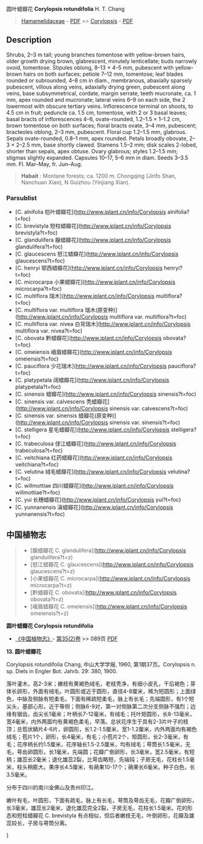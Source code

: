 圆叶蜡瓣花 **Corylopsis rotundifolia** H. T. Chang

> [Hamamelidaceae](http://www.iplant.cn/info/Hamamelidaceae?t=foc) - [PDF](http://www.iplant.cn/foc/pdf/Hamamelidaceae.pdf) >> [Corylopsis](http://www.iplant.cn/info/Corylopsis?t=foc) - [PDF](http://www.iplant.cn/foc/pdf/Corylopsis.pdf)

## Description

Shrubs, 2–3 m tall; young branches tomentose with yellow-brown hairs, older growth drying brown, glabrescent, minutely lenticellate; buds narrowly ovoid, tomentose. Stipules oblong, 8–13 × 4–5 mm, pubescent with yellow-brown hairs on both surfaces; petiole 7–12 mm, tomentose; leaf blades rounded or subrounded, 4–8 cm in diam., membranous, abaxially sparsely pubescent, villous along veins, adaxially drying green, pubescent along veins, base subsymmetrical, cordate, margin serrate, teeth mucronate, ca. 1 mm, apex rounded and mucronate; lateral veins 6–9 on each side, the 2 lowermost with obscure tertiary veins. Inflorescence terminal on shoots, to 4.5 cm in fruit; peduncle ca. 1.5 cm, tomentose, with 2 or 3 basal leaves; basal bracts of inflorescences 4–6, ovate-rounded, 1.2–1.5 × 1–1.2 cm, brown tomentose on both surfaces; floral bracts ovate, 3–4 mm, pubescent; bracteoles oblong, 2–3 mm, pubescent. Floral cup 1.2–1.5 mm, glabrous. Sepals ovate-rounded, 0.8–1 mm, apex rounded. Petals broadly obovate, 2–3 × 2–2.5 mm, base shortly clawed. Stamens 1.5–2 mm; disk scales 2-lobed, shorter than sepals, apex obtuse. Ovary glabrous; styles 1.2–1.5 mm; stigmas slightly expanded. Capsules 10–17, 5–6 mm in diam. Seeds 3–3.5 mm. Fl. Mar–May, fr. Jun–Aug.

> **Habait** : 
> Montane forests; ca. 1200 m. Chongqing (Jinfo Shan, Nanchuan Xian), N Guizhou (Yinjiang Xian).

### Parsublist

* [C.  alnifolia  桤叶蜡瓣花](http://www.iplant.cn/info/Corylopsis alnifolia?t=foc)
* [C.  brevistyla  短柱蜡瓣花](http://www.iplant.cn/info/Corylopsis brevistyla?t=foc)
* [C.  glandulifera  腺蜡瓣花](http://www.iplant.cn/info/Corylopsis glandulifera?t=foc)
* [C.  glaucescens  怒江蜡瓣花](http://www.iplant.cn/info/Corylopsis glaucescens?t=foc)
* [C.  henryi  鄂西蜡瓣花](http://www.iplant.cn/info/Corylopsis henryi?t=foc)
* [C.  microcarpa  小果蜡瓣花](http://www.iplant.cn/info/Corylopsis microcarpa?t=foc)
* [C.  multiflora  瑞木](http://www.iplant.cn/info/Corylopsis multiflora?t=foc)
* [C.  multiflora var. multiflora  瑞木(原变种)](http://www.iplant.cn/info/Corylopsis multiflora var. multiflora?t=foc)
* [C.  multiflora var. nivea  白背瑞木](http://www.iplant.cn/info/Corylopsis multiflora var. nivea?t=foc)
* [C.  obovata  黔蜡瓣花](http://www.iplant.cn/info/Corylopsis obovata?t=foc)
* [C.  omeiensis  峨眉蜡瓣花](http://www.iplant.cn/info/Corylopsis omeiensis?t=foc)
* [C.  pauciflora  少花瑞木](http://www.iplant.cn/info/Corylopsis pauciflora?t=foc)
* [C.  platypetala  阔蜡瓣花](http://www.iplant.cn/info/Corylopsis platypetala?t=foc)
* [C.  sinensis  蜡瓣花](http://www.iplant.cn/info/Corylopsis sinensis?t=foc)
* [C.  sinensis var. calvescens  秃蜡瓣花](http://www.iplant.cn/info/Corylopsis sinensis var. calvescens?t=foc)
* [C.  sinensis var. sinensis  蜡瓣花(原变种)](http://www.iplant.cn/info/Corylopsis sinensis var. sinensis?t=foc)
* [C.  stelligera  星毛蜡瓣花](http://www.iplant.cn/info/Corylopsis stelligera?t=foc)
* [C.  trabeculosa  俅江蜡瓣花](http://www.iplant.cn/info/Corylopsis trabeculosa?t=foc)
* [C.  veitchiana  红药蜡瓣花](http://www.iplant.cn/info/Corylopsis veitchiana?t=foc)
* [C.  velutina  绒毛蜡瓣花](http://www.iplant.cn/info/Corylopsis velutina?t=foc)
* [C.  willmottiae  四川蜡瓣花](http://www.iplant.cn/info/Corylopsis willmottiae?t=foc)
* [C.  yui  长穗蜡瓣花](http://www.iplant.cn/info/Corylopsis yui?t=foc)
* [C.  yunnanensis  滇蜡瓣花](http://www.iplant.cn/info/Corylopsis yunnanensis?t=foc)

## 中国植物志

> * [腺蜡瓣花  C.  glandulifera](http://www.iplant.cn/info/Corylopsis glandulifera?t=z)
> * [怒江蜡瓣花  C.  glaucescens](http://www.iplant.cn/info/Corylopsis glaucescens?t=z)
> * [小果蜡瓣花  C.  microcarpa](http://www.iplant.cn/info/Corylopsis microcarpa?t=z)
> * [黔蜡瓣花  C.  obovata](http://www.iplant.cn/info/Corylopsis obovata?t=z)
> * [峨眉蜡瓣花  C.  omeiensis](http://www.iplant.cn/info/Corylopsis omeiensis?t=z)

**圆叶蜡瓣花 Corylopsis rotundifolia**

* [《中国植物志》](http://www.iplant.cn/frps)- [第35(2)卷](http://www.iplant.cn/frps/vol/35(2)) >> 089页 [PDF](http://www.iplant.cn/frps/pdf/35(2)/089.PDF)

**13. 圆叶蜡瓣花**

Corylopsis rotundifolia Chang, 中山大学学报, 1960, 第1期37页。Corylopsis n. sp. Diels in Engler Bot. Jahrb. 29: 380, 1900.

落叶灌木，高2-3米；嫩枝有黄褐色绒毛，老枝秃净，有细小皮孔，干后褐色；芽体长卵形，外面有绒毛。叶圆形或近于圆形，直径4-8厘米，稀为短圆形；上面绿色，中脉及侧脉有短柔毛，下面有稀疏短柔毛，脉上有长毛；先端圆形，有1个短尖头，基部心形，近于等侧；侧脉6-9对，第一对侧脉第二次分支侧脉不强烈；边缘有锯齿，齿尖长1毫米；叶柄长7-12毫米，有绒毛；托叶矩圆形，长8-13毫米，宽4毫米，内外两面均有黄褐色柔毛，早落。总状花序生于具有2-3片叶子的枝顶；总苞状鳞片4-6片，卵圆形，长1.2-1.5厘米，宽1-1.2厘米，内外两面均有褐色绒毛；苞片1个，卵形，长4毫米，有毛；小苞片2个，矩圆形，长2-3毫米，有毛；花序柄长约1.5厘米，花序轴长1.5-2.5厘米，均有绒毛；萼筒长1.5毫米，无毛，萼齿卵圆形，长1毫米，先端圆；花瓣广倒卵形，长3毫米，宽2.5毫米，有短柄；雄蕊长2毫米；退化雄蕊2裂，比萼齿略短，先端钝；子房无毛，花柱长1.5毫米，柱头稍膨大。果序长4.5厘米，有蒴果10-17个；蒴果长6毫米。种子白色，长3.5毫米。

分布于四川的南川金佛山及贵州印江。

嫩叶有毛，叶圆形，下面有疏毛，脉上有长毛，萼筒及萼齿无毛，花瓣广倒卵形，长3毫米，雄蕊长2毫米，退化雄蕊完全2裂，子房无毛，花柱长1.5毫米。花的形态和短柱蜡瓣花 C. brevistyla 有点相似，但后者嫩枝无毛，叶倒卵形，花瓣及雄蕊较长，子房与萼筒分离。

}